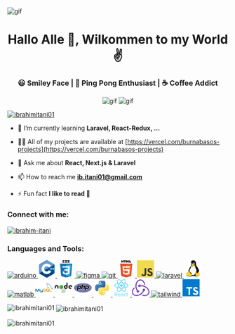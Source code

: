 <img align="center"  alt="gif" src='https://mir-s3-cdn-cf.behance.net/project_modules/max_1200/79731568097599.5b50bca477735.jpg'/>

<h1 align="center">Hallo Alle 👋, Wilkommen to my World ✌️</h1>
<h3 align="center"> 😃 Smiley Face | 🏓 Ping Pong Enthusiast | ☕ Coffee Addict</h3>
<!-- <p align="left"> <img src="https://komarev.com/ghpvc/?username=ibrahimitani01&label=Profile%20views&color=0e75b6&style=flat" alt="ibrahimitani01" /> </p> -->
<div align="center">
  <img alt="gif" width="400" src="https://media0.giphy.com/media/v1.Y2lkPTc5MGI3NjExNnpicXpxdjRubjc2ZDZmcGZqanNibjNhMzBkY21rYmVkOHdjb3hoeSZlcD12MV9pbnRlcm5hbF9naWZfYnlfaWQmY3Q9Zw/GQty4dYXeVkOeMzqVx/giphy.webp" />
  <img alt="gif" width="400" src="https://media3.giphy.com/media/v1.Y2lkPTc5MGI3NjExbnloMHN3cHV0enhzNHp5dWNhb3dwZTVsbG5odnAwajc4NmhneG8zZyZlcD12MV9pbnRlcm5hbF9naWZfYnlfaWQmY3Q9Zw/CrFLL3CnRpw5ddlBMm/giphy.webp" />
</div>


<p align="left"> <a href="https://github.com/ryo-ma/github-profile-trophy"><img src="https://github-profile-trophy.vercel.app/?username=ibrahimitani01" alt="ibrahimitani01" /></a> </p>

- 🌱 I’m currently learning **Laravel, React-Redux, ...**

- 👨‍💻 All of my projects are available at [https://vercel.com/burnabasos-projects](https://vercel.com/burnabasos-projects)

- 💬 Ask me about **React, Next.js & Laravel**

- 📫 How to reach me **ib.itani01@gmail.com**

- ⚡ Fun fact **I like to read 📕**

<h3 align="left">Connect with me:</h3>
<p align="left">
<a href="https://linkedin.com/in/ibrahim-itani" target="blank"><img align="center" src="https://raw.githubusercontent.com/rahuldkjain/github-profile-readme-generator/master/src/images/icons/Social/linked-in-alt.svg" alt="ibrahim-itani" height="30" width="40" /></a>
</p>

<h3 align="left">Languages and Tools:</h3>
<p align="left"> <a href="https://www.arduino.cc/" target="_blank" rel="noreferrer"> <img src="https://cdn.worldvectorlogo.com/logos/arduino-1.svg" alt="arduino" width="40" height="40"/> </a> <a href="https://www.w3schools.com/cpp/" target="_blank" rel="noreferrer"> <img src="https://raw.githubusercontent.com/devicons/devicon/master/icons/cplusplus/cplusplus-original.svg" alt="cplusplus" width="40" height="40"/> </a> <a href="https://www.w3schools.com/css/" target="_blank" rel="noreferrer"> <img src="https://raw.githubusercontent.com/devicons/devicon/master/icons/css3/css3-original-wordmark.svg" alt="css3" width="40" height="40"/> </a> <a href="https://www.figma.com/" target="_blank" rel="noreferrer"> <img src="https://www.vectorlogo.zone/logos/figma/figma-icon.svg" alt="figma" width="40" height="40"/> </a> <a href="https://git-scm.com/" target="_blank" rel="noreferrer"> <img src="https://www.vectorlogo.zone/logos/git-scm/git-scm-icon.svg" alt="git" width="40" height="40"/> </a> <a href="https://www.w3.org/html/" target="_blank" rel="noreferrer"> <img src="https://raw.githubusercontent.com/devicons/devicon/master/icons/html5/html5-original-wordmark.svg" alt="html5" width="40" height="40"/> </a> <a href="https://developer.mozilla.org/en-US/docs/Web/JavaScript" target="_blank" rel="noreferrer"> <img src="https://raw.githubusercontent.com/devicons/devicon/master/icons/javascript/javascript-original.svg" alt="javascript" width="40" height="40"/> </a> <a href="https://laravel.com/" target="_blank" rel="noreferrer"> <img src="https://upload.wikimedia.org/wikipedia/commons/thumb/9/9a/Laravel.svg/1969px-Laravel.svg.png" alt="laravel" width="40" height="40"/> </a> <a href="https://www.linux.org/" target="_blank" rel="noreferrer"> <img src="https://raw.githubusercontent.com/devicons/devicon/master/icons/linux/linux-original.svg" alt="linux" width="40" height="40"/> </a> <a href="https://www.mathworks.com/" target="_blank" rel="noreferrer"> <img src="https://upload.wikimedia.org/wikipedia/commons/2/21/Matlab_Logo.png" alt="matlab" width="40" height="40"/> </a> <a href="https://www.mysql.com/" target="_blank" rel="noreferrer"> <img src="https://raw.githubusercontent.com/devicons/devicon/master/icons/mysql/mysql-original-wordmark.svg" alt="mysql" width="40" height="40"/> </a> <a href="https://nodejs.org" target="_blank" rel="noreferrer"> <img src="https://raw.githubusercontent.com/devicons/devicon/master/icons/nodejs/nodejs-original-wordmark.svg" alt="nodejs" width="40" height="40"/> </a> <a href="https://www.php.net" target="_blank" rel="noreferrer"> <img src="https://raw.githubusercontent.com/devicons/devicon/master/icons/php/php-original.svg" alt="php" width="40" height="40"/> </a> <a href="https://www.python.org" target="_blank" rel="noreferrer"> <img src="https://raw.githubusercontent.com/devicons/devicon/master/icons/python/python-original.svg" alt="python" width="40" height="40"/> </a> <a href="https://reactjs.org/" target="_blank" rel="noreferrer"> <img src="https://raw.githubusercontent.com/devicons/devicon/master/icons/react/react-original-wordmark.svg" alt="react" width="40" height="40"/> </a> <a href="https://redux.js.org" target="_blank" rel="noreferrer"> <img src="https://raw.githubusercontent.com/devicons/devicon/master/icons/redux/redux-original.svg" alt="redux" width="40" height="40"/> </a> <a href="https://tailwindcss.com/" target="_blank" rel="noreferrer"> <img src="https://www.vectorlogo.zone/logos/tailwindcss/tailwindcss-icon.svg" alt="tailwind" width="40" height="40"/> </a> <a href="https://www.typescriptlang.org/" target="_blank" rel="noreferrer"> <img src="https://raw.githubusercontent.com/devicons/devicon/master/icons/typescript/typescript-original.svg" alt="typescript" width="40" height="40"/> </a> </p>

<p><img align="left" src="https://github-readme-stats.vercel.app/api/top-langs?username=ibrahimitani01&show_icons=true&locale=en&layout=compact" alt="ibrahimitani01" /></p>

<p>&nbsp;<img align="center" src="https://github-readme-stats.vercel.app/api?username=ibrahimitani01&show_icons=true&locale=en" alt="ibrahimitani01" /></p>

<p><img align="center" src="https://github-readme-streak-stats.herokuapp.com/?user=ibrahimitani01&" alt="ibrahimitani01" /></p>

